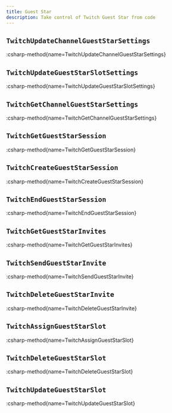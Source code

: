 ```yaml
---
title: Guest Star
description: Take control of Twitch Guest Star from code
---
```


## `TwitchUpdateChannelGuestStarSettings`
:csharp-method{name=TwitchUpdateChannelGuestStarSettings}

## `TwitchUpdateGuestStarSlotSettings`
:csharp-method{name=TwitchUpdateGuestStarSlotSettings}

## `TwitchGetChannelGuestStarSettings`
:csharp-method{name=TwitchGetChannelGuestStarSettings}

## `TwitchGetGuestStarSession`
:csharp-method{name=TwitchGetGuestStarSession}

## `TwitchCreateGuestStarSession`
:csharp-method{name=TwitchCreateGuestStarSession}

## `TwitchEndGuestStarSession`
:csharp-method{name=TwitchEndGuestStarSession}

## `TwitchGetGuestStarInvites`
:csharp-method{name=TwitchGetGuestStarInvites}

## `TwitchSendGuestStarInvite`
:csharp-method{name=TwitchSendGuestStarInvite}

## `TwitchDeleteGuestStarInvite`
:csharp-method{name=TwitchDeleteGuestStarInvite}

## `TwitchAssignGuestStarSlot`
:csharp-method{name=TwitchAssignGuestStarSlot}

## `TwitchDeleteGuestStarSlot`
:csharp-method{name=TwitchDeleteGuestStarSlot}

## `TwitchUpdateGuestStarSlot`
:csharp-method{name=TwitchUpdateGuestStarSlot}